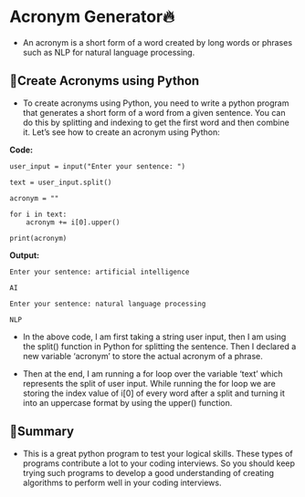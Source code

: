 # Acronym Generator🔥

- An acronym is a short form of a word created by long words or phrases such as NLP for natural language processing.

## 📌Create Acronyms using Python

- To create acronyms using Python, you need to write a python program that generates a short form of a word from a given sentence. You can do this by splitting and indexing to get the first word and then combine it. Let’s see how to create an acronym using Python:

**Code:**

    user_input = input("Enter your sentence: ")

    text = user_input.split()

    acronym = ""

    for i in text:
        acronym += i[0].upper()

    print(acronym)
    
**Output:**

    Enter your sentence: artificial intelligence
    
    AI
    
    Enter your sentence: natural language processing
    
    NLP
    
- In the above code, I am first taking a string user input, then I am using the split() function in Python for splitting the sentence. Then I declared a new variable ‘acronym’ to store the actual acronym of a phrase.

- Then at the end, I am running a for loop over the variable ‘text’ which represents the split of user input. While running the for loop we are storing the index value of i[0] of every word after a split and turning it into an uppercase format by using the upper() function.


## 📌Summary

- This is a great python program to test your logical skills. These types of programs contribute a lot to your coding interviews. So you should keep trying such programs to develop a good understanding of creating algorithms to perform well in your coding interviews.
